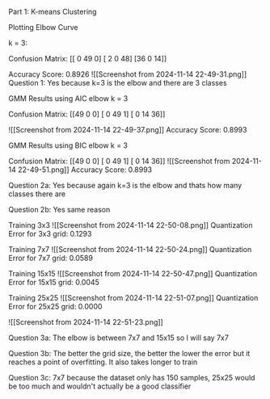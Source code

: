 Part 1: K-means Clustering

Plotting Elbow Curve

 k = 3:

Confusion Matrix:
\[\[ 0 49  0]
 \[ 2  0 48]
 \[36  0 14]]

Accuracy Score: 0.8926
![[Screenshot from 2024-11-14 22-49-31.png]]
Question 1: Yes because k=3 is the elbow and there are 3 classes

GMM Results using AIC elbow k = 3

Confusion Matrix:
\[\[49  0  0]
 \[ 0 49  1]
 \[ 0 14 36]]

![[Screenshot from 2024-11-14 22-49-37.png]]
Accuracy Score: 0.8993

GMM Results using BIC elbow k = 3

Confusion Matrix:
\[\[49  0  0]
 \[ 0 49  1]
 \[ 0 14 36]]
![[Screenshot from 2024-11-14 22-49-51.png]]
Accuracy Score: 0.8993

Question 2a: Yes because again k=3 is the elbow and thats how many classes there are

Question 2b: Yes same reason

Training 3x3
![[Screenshot from 2024-11-14 22-50-08.png]]
Quantization Error for 3x3 grid: 0.1293

Training 7x7
![[Screenshot from 2024-11-14 22-50-24.png]]
Quantization Error for 7x7 grid: 0.0589

Training 15x15
![[Screenshot from 2024-11-14 22-50-47.png]]
Quantization Error for 15x15 grid: 0.0045

Training 25x25
![[Screenshot from 2024-11-14 22-51-07.png]]
Quantization Error for 25x25 grid: 0.0000

![[Screenshot from 2024-11-14 22-51-23.png]]

Question 3a: The elbow is between 7x7 and 15x15 so I will say 7x7

Question 3b: The better the grid size, the better the lower the error but it reaches a point of overfitting. It also takes longer to train

Question 3c: 7x7 because the dataset only has 150 samples, 25x25 would be too much and wouldn't actually be a good classifier
